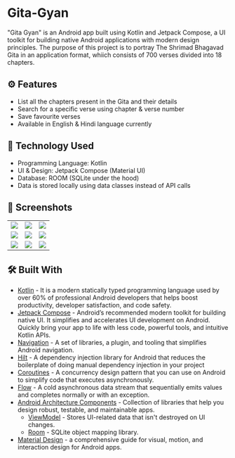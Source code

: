 # Gita-Gyan
"Gita Gyan" is an Android app built using Kotlin and Jetpack Compose, a UI toolkit for building native Android applications with modern design principles. The purpose of this project is to portray The Shrimad Bhagavad Gita in an application format, whiich consists of 700 verses divided into 18 chapters.

## ⚙️ Features
* List all the chapters present in the Gita and their details
* Search for a specific verse using chapter & verse number
* Save favourite verses
* Available in English & Hindi language currently

## 🚀 Technology Used

* Programming Language: Kotlin
* UI & Design: Jetpack Compose (Material UI)
* Database: ROOM (SQLite under the hood)
* Data is stored locally using data classes instead of API calls


## 📸 Screenshots

||||
|:----------------------------------------:|:-----------------------------------------:|:-----------------------------------------:|
| ![](https://i.imgur.com/hVPxv73.jpg) | ![](https://i.imgur.com/Rgf8uDN.jpg) | ![](https://i.imgur.com/HhDFAt4.jpg) |
| ![](https://i.imgur.com/oZe1VTe.jpg) | ![](https://i.imgur.com/A5ASUKz.jpg) | ![](https://i.imgur.com/BIuG38q.jpg) |
| ![](https://i.imgur.com/5ITqERw.jpg) | ![](https://i.imgur.com/BB3ToB1.jpg) | ![](https://i.imgur.com/SSNlYF6.jpg) |

## 🛠 Built With 

- [Kotlin](https://developer.android.com/kotlin) - It is a modern statically typed programming language used by over 60% of professional Android developers that helps boost productivity, developer satisfaction, and code safety.
- [Jetpack Compose](https://developer.android.com/jetpack/compose) - Android’s recommended modern toolkit for building native UI. It simplifies and accelerates UI development on Android. Quickly bring your app to life with less code, powerful tools, and intuitive Kotlin APIs.
- [Navigation](https://developer.android.com/guide/navigation) - A set of libraries, a plugin, and tooling that simplifies Android navigation.
- [Hilt](https://developer.android.com/training/dependency-injection/hilt-android) - A dependency injection library for Android that reduces the boilerplate of doing manual dependency injection in your project
- [Coroutines](https://developer.android.com/kotlin/coroutines) - A concurrency design pattern that you can use on Android to simplify code that executes asynchronously.
- [Flow](https://kotlin.github.io/kotlinx.coroutines/kotlinx-coroutines-core/kotlinx.coroutines.flow/-flow/) - A cold asynchronous data stream that sequentially emits values and completes normally or with an exception.
- [Android Architecture Components](https://developer.android.com/topic/libraries/architecture) - Collection of libraries that help you design robust, testable, and maintainable apps.
  - [ViewModel](https://developer.android.com/topic/libraries/architecture/viewmodel) - Stores UI-related data that isn't destroyed on UI changes.
  - [Room](https://developer.android.com/topic/libraries/architecture/room) - SQLite object mapping library.
- [Material Design](https://developer.android.com/develop/ui/views/theming/look-and-feel) - a comprehensive guide for visual, motion, and interaction design for Android apps.
